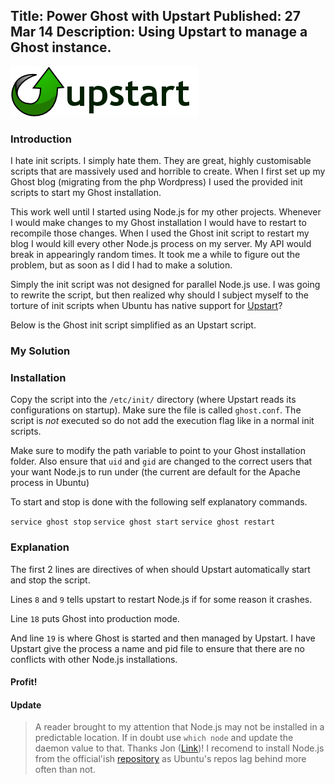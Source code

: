 Title: Power Ghost with Upstart
Published: 27 Mar 14
Description: Using Upstart to manage a Ghost instance.
---

![Upstart Logo](/content/images/2014/Mar/upstart80.png)

### Introduction

I hate init scripts. I simply hate them. They are great, highly customisable scripts that are massively used and horrible to create. When I first set up my Ghost blog (migrating from the php Wordpress) I used the provided init scripts to start my Ghost installation. 

This work well until I started using Node.js for my other projects. Whenever I would make changes to my Ghost installation I would have to restart to recompile those changes. When I used the Ghost init script to restart my blog I would kill every other Node.js process on my server. My API would break in appearingly random times. It took me a while to figure out the problem, but as soon as I did I had to make a solution. 

Simply the init script was not designed for parallel Node.js use. I was going to rewrite the script, but then realized why should I subject myself to the torture of init scripts when Ubuntu has native support for [Upstart](https://en.wikipedia.org/wiki/Upstart)?

Below is the Ghost init script simplified as an Upstart script. 

### My Solution

 <code data-gist-id="9716678"></code>
 
### Installation 

Copy the script into the `/etc/init/` directory (where Upstart reads its configurations on startup). Make sure the file is called `ghost.conf`. The script is *not* executed so do not add the execution flag like in a normal init scripts. 

Make sure to modify the path variable to point to your Ghost installation folder. Also ensure that `uid` and `gid` are changed to the correct users that your want Node.js to run under (the current are default for the Apache process in Ubuntu)

To start and stop is done with the following self explanatory commands. 

`service ghost stop`
`service ghost start`
`service ghost restart` 

### Explanation 

The first 2 lines are directives of when should Upstart automatically start and stop the script. 

Lines `8` and `9` tells upstart to restart Node.js if for some reason it crashes. 

Line `18` puts Ghost into production mode. 

And line `19` is where Ghost is started and then managed by Upstart. I have Upstart give the process a name and pid file to ensure that there are no conflicts with other Node.js installations. 

#### Profit!

#### Update

> A reader brought to my attention that Node.js may not be installed in a predictable location. 
If in doubt use `which node` and update the daemon value to that. Thanks Jon ([Link](http://jensencloud.com))!
> I recomend to install Node.js from the official'ish [repository](https://launchpad.net/~chris-lea/+archive/ubuntu/node.js) as Ubuntu's repos lag behind more often than not. 
